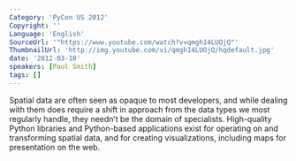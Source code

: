 ```yaml
---
Category: 'PyCon US 2012'
Copyright: ''
Language: 'English'
SourceUrl: '"https://www.youtube.com/watch?v=qmgh14LUOjQ"'
ThumbnailUrl: 'http://img.youtube.com/vi/qmgh14LUOjQ/hqdefault.jpg'
date: '2012-03-10'
speakers: [Paul Smith]
tags: []
---
```

Spatial data are often seen as opaque to most developers, and while dealing
with them does require a shift in approach from the data types we most
regularly handle, they needn’t be the domain of specialists. High-quality
Python libraries and Python-based applications exist for operating on and
transforming spatial data, and for creating visualizations, including maps for
presentation on the web.

